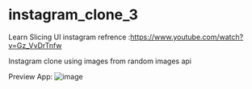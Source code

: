 # instagram_clone_3

Learn Slicing UI instagram 
refrence :https://www.youtube.com/watch?v=Gz_VvDrTnfw

Instagram clone using images from random images api


Preview App:
![image](https://github.com/ThunderWolf42/instagram_clone_3/assets/124669010/0311ba7a-ebf3-4b40-b04c-abdf736d8550)
